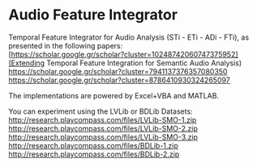 # Audio Feature Integrator

Temporal Feature Integrator for Audio Analysis (STi - ETi - ADi - FTi), as presented in the following papers:  
[https://scholar.google.gr/scholar?cluster=10248742060747375952](Extending Temporal Feature Integration for Semantic Audio Analysis)  
https://scholar.google.gr/scholar?cluster=7941137376357080350  
https://scholar.google.gr/scholar?cluster=8786410930324265097  

The implementations are powered by Excel+VBA and MATLAB.

You can experiment using the LVLib or BDLib Datasets:  
http://research.playcompass.com/files/LVLib-SMO-1.zip  
http://research.playcompass.com/files/LVLib-SMO-2.zip  
http://research.playcompass.com/files/LVLib-SMO-3.zip  
http://research.playcompass.com/files/BDLib-1.zip  
http://research.playcompass.com/files/BDLib-2.zip  
